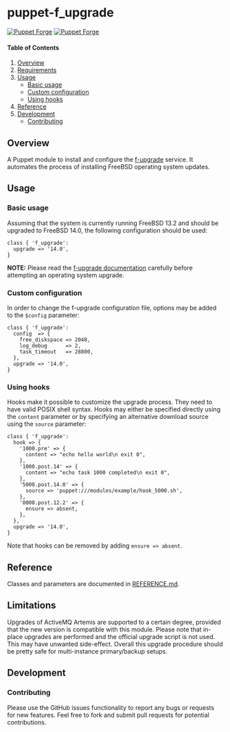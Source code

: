 # puppet-f_upgrade

[![Puppet Forge](https://img.shields.io/puppetforge/v/fraenki/f_upgrade.svg)](https://forge.puppetlabs.com/fraenki/f_upgrade)
[![Puppet Forge](https://img.shields.io/puppetforge/f/fraenki/f_upgrade.svg)](https://forge.puppetlabs.com/fraenki/f_upgrade)

#### Table of Contents

1. [Overview](#overview)
1. [Requirements](#requirements)
1. [Usage](#usage)
    - [Basic usage](#basic-usage)
    - [Custom configuration](#custom-configuration)
    - [Using hooks](#using-hooks)
1. [Reference](#reference)
1. [Development](#development)
    - [Contributing](#contributing)

## Overview

A Puppet module to install and configure the [f-upgrade](https://github.com/fraenki/f-upgrade) service. It automates the process of installing FreeBSD operating system updates.

## Usage

### Basic usage

Assuming that the system is currently running FreeBSD 13.2 and should be upgraded to FreeBSD 14.0, the following configuration should be used:

```puppet
class { 'f_upgrade':
  upgrade => '14.0',
}
```

**NOTE:** Please read the [f-upgrade documentation](https://github.com/fraenki/f-upgrade) carefully before attempting an operating system upgrade.

### Custom configuration

In order to change the f-upgrade configuration file, options may be added to the `$config` parameter:

```puppet
class { 'f_upgrade':
  config  => {
    free_diskspace => 2048,
    log_debug      => 2,
    task_timeout   => 28800,
  },
  upgrade => '14.0',
}
```

### Using hooks

Hooks make it possible to customize the upgrade process. They need to have valid POSIX shell syntax. Hooks may either be specified directly using the `content` parameter or by specifying an alternative download source using the `source` parameter:

```puppet
class { 'f_upgrade':
  hook => {
    '1000.pre' => {
      content => "echo hello world\n exit 0",
    },
    '1000.post.14' => {
      content => "echo task 1000 completed\n exit 0",
    },
    '5000.post.14.0' => {
      source => 'puppet:///modules/example/hook_5000.sh',
    },
    '8000.post.12.2' => {
      ensure => absent,
    },
  },
  upgrade => '14.0',
}
```

Note that hooks can be removed by adding `ensure => absent`.

## Reference

Classes and parameters are documented in [REFERENCE.md](REFERENCE.md).

## Limitations

Upgrades of ActiveMQ Artemis are supported to a certain degree, provided that the new version is compatible with this module. Please note that in-place upgrades are performed and the official upgrade script is not used. This may have unwanted side-effect. Overall this upgrade procedure should be pretty safe for multi-instance primary/backup setups.

## Development

### Contributing

Please use the GitHub issues functionality to report any bugs or requests for new features. Feel free to fork and submit pull requests for potential contributions.
